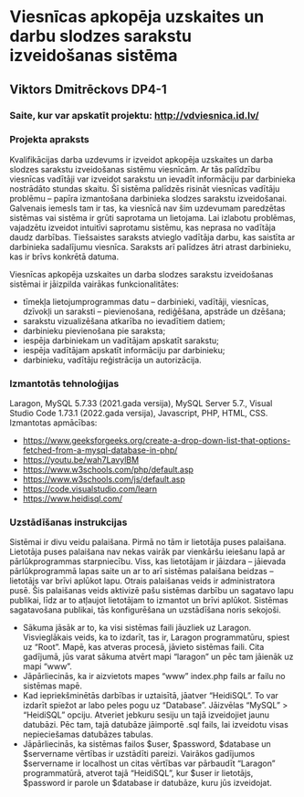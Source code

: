 # Viesnīcas apkopēja uzskaites un darbu slodzes sarakstu izveidošanas sistēma
## Viktors Dmitrēckovs DP4-1
### Saite, kur var apskatīt projektu: http://vdviesnica.id.lv/
### Projekta apraksts
Kvalifikācijas darba uzdevums ir izveidot apkopēja uzskaites un darba slodzes sarakstu izveidošanas sistēmu viesnīcām. Ar tās palīdzību viesnīcas vadītāji var izveidot sarakstu un ievadīt informāciju par darbinieka nostrādāto stundas skaitu. Šī sistēma palīdzēs risināt viesnīcas vadītāju problēmu – papīra izmantošana darbinieka slodzes sarakstu izveidošanai. Galvenais iemesls tam ir tas, ka viesnīcā nav šim uzdevumam paredzētas sistēmas vai sistēma ir grūti saprotama un lietojama. Lai izlabotu problēmas, vajadzētu izveidot intuitīvi saprotamu sistēmu, kas neprasa no vadītāja daudz darbības. Tiešsaistes saraksts atvieglo vadītāja darbu, kas saistīta ar darbinieka sadalījumu viesnīca. Saraksts arī palīdzes ātri atrast darbinieku, kas ir brīvs konkrētā datuma.

Viesnīcas apkopēja uzskaites un darba slodzes sarakstu izveidošanas sistēmai ir jāizpilda vairākas funkcionalitātes:
*	tīmekļa lietojumprogrammas datu – darbinieki, vadītāji, viesnīcas, dzīvokļi un saraksti – pievienošana, rediģēšana, apstrāde un dzēšana;
*	sarakstu vizualizēšana atkarība no ievadītiem datiem;
*	darbinieku pievienošana pie saraksta;
*	iespēja darbiniekam un vadītājam apskatīt sarakstu;
*	iespēja vadītājam apskatīt informāciju par darbinieku;
*	darbinieku, vadītāju reģistrācija un autorizācija.

### Izmantotās tehnoloģijas
Laragon, MySQL 5.7.33 (2021.gada versija), MySQL Server 5.7., Visual Studio Code 1.73.1 (2022.gada versija), Javascript, PHP, HTML, CSS.
Izmantotas apmācības:
* https://www.geeksforgeeks.org/create-a-drop-down-list-that-options-fetched-from-a-mysql-database-in-php/
* https://youtu.be/wah7LavylBM
* https://www.w3schools.com/php/default.asp
* https://www.w3schools.com/js/default.asp
* https://code.visualstudio.com/learn
* https://www.heidisql.com/

### Uzstādīšanas instrukcijas
Sistēmai ir divu veidu palaišana. Pirmā no tām ir lietotāja puses palaišana. Lietotāja puses palaišana nav nekas vairāk par vienkāršu ieiešanu lapā ar pārlūkprogrammas starpniecību. Viss, kas lietotājam ir jāizdara – jāievada pārlūkprogrammā lapas saite un ar to arī sistēmas palaišana beidzas – lietotājs var brīvi aplūkot lapu. Otrais palaišanas veids ir administratora pusē. Šis palaišanas veids aktivizē pašu sistēmas darbību un sagatavo lapu publikai, līdz ar to atļaujot lietotājam to izmantot un brīvi aplūkot. Sistēmas sagatavošana publikai, tās konfigurēšana un uzstādīšana noris sekojoši.
*	Sākuma jāsāk ar to, ka visi sistēmas faili jāuzliek uz Laragon. Visvieglākais veids, ka to izdarīt, tas ir, Laragon programmatūru, spiest uz “Root”. Mapē, kas atveras procesā, jāvieto sistēmas faili. Cita gadījumā, jūs varat sākuma atvērt mapi “laragon” un pēc tam jāienāk uz mapi “www”.
*	Jāpārliecinās, ka ir aizvietots mapes “www” index.php fails ar failu no sistēmas mapē.
*	Kad iepriekšminētās darbības ir uztaisītā, jāatver “HeidiSQL”. To var izdarīt spiežot ar labo peles pogu uz “Database”. Jāizvēlas “MySQL” > “HeidiSQL” opciju. Atveriet jebkuru sesiju un tajā izveidojiet jaunu datubāzi. Pēc tam, tajā datubāze jāimportē .sql fails, lai izveidotu visas nepieciešamas datubāzes tabulas. 
*	Jāpārliecinās, ka sistēmas failos $user, $password, $database un $servername vērtības ir uzstādīti pareizi. Vairākos gadījumos $servername ir localhost un citas vērtības var pārbaudīt “Laragon” programmatūrā, atverot tajā “HeidiSQL”, kur $user ir lietotājs, $password ir parole un $database ir datubāze, kuru jūs izveidojat.

